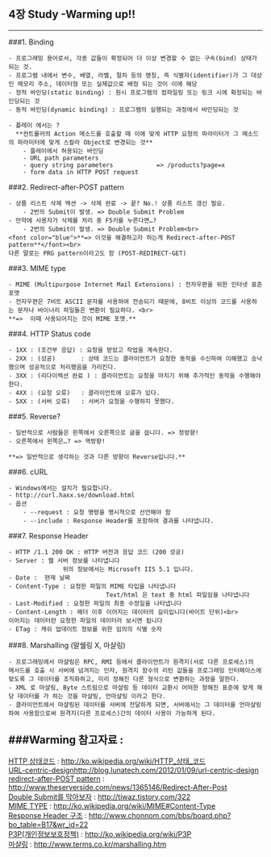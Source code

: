 ## 4장 Study -Warming up!!
---

###1. Binding

	- 프로그래밍 용어로서, 각종 값들이 확정되어 더 이상 변경할 수 없는 구속(bind) 상태가 되는 것.
	- 프로그램 내에서 변수, 배열, 라벨, 절차 등의 명칭, 즉 식별자(identifier)가 그 대상인 메모리 주소, 데이터형 또는 실제값으로 배정 되는 것이 이에 해당
	- 정적 바인딩(static binding) : 원시 프로그램의 컴파일링 또는 링크 시에 확정되는 바인딩되는 것
	- 동적 바인딩(dynamic binding) : 프로그램의 실행되는 과정에서 바인딩되는 것
	
	- 플레이 에서는 ?
	  **컨트롤러의 Action 메소드를 호출할 때 이에 맞게 HTTP 요청의 파라미터가 그 메소드의 파라미터에 맞게 스칼라 Object로 변경되는 것**
	    - 플레이에서 허용되는 바인딩
	    - URL path parameters
	    - query string parameters            => /products?page=x
	    - form data in HTTP POST request
    
###2. Redirect-after-POST pattern

	- 상품 리스트 삭제 액션 -> 삭제 완료 -> 끝? No.! 상품 리스트 갱신 필요.
		- 2번의 Submit이 발생. => Double Submit Problem
	- 만약에 사용자가 삭제를 처리 중 F5키를 누른다면…?
		- 2번의 Submit이 발생. => Double Submit Problem<br>
	<font color="blue">**=> 이것을 해결하고자 하는게 Redirect-after-POST pattern**</font><br>
	다른 말로는 PRG pattern이라고도 함 (POST-REDIRECT-GET)

###3. MIME type

	- MIME (Multipurpose Internet Mail Extensions) : 전자우편을 위한 인터넷 표준 포맷
	- 전자우편은 7비트 ASCII 문자를 사용하여 전송되기 때문에, 8비트 이상의 코드를 사용하는 문자나 바이너리 파일들은 변환이 필요하다. <br>
	**=>  이때 사용되어지는 것이 MIME 포맷.**

###4. HTTP Status code

	- 1XX : (조건부 응답) : 요청을 받았고 작업을 계속한다.
	- 2XX : (성공)       : 상태 코드는 클라이언트가 요청한 동작을 수신하여 이해했고 승낙했으며 성공적으로 처리했음을 가리킨다.
	- 3XX : (리다이렉션 완료 ) : 클라이언트는 요청을 마치기 위해 추가적인 동작을 수행해야 한다.
	- 4XX : (요청 오류)   : 클라이언트에 오류가 있다.
	- 5XX : (서버 오류)   : 서버가 요청을 수행하지 못했다.

###5. Reverse?

    - 일반적으로 사람들은 왼쪽에서 오른쪽으로 글을 씁니다. => 정방향!
    - 오른쪽에서 왼쪽은…? => 역방향!

	**=> 일반적으로 생각하는 것과 다른 방향이 Reverse입니다.**
	
###6. cURL

	- Windows에서는 설치가 필요합니다.
	- http://curl.haxx.se/download.html
	- 옵션
		- --request : 요청 명령을 명시적으로 선언해야 함
		- --include : Response Header를 포함하여 결과를 나타냅니다.

###7. Response Header

	- HTTP /1.1 200 OK : HTTP 버전과 응답 코드 (200 성공)
    - Server : 웹 서버 정보를 나타냅니다
                   위의 정보에서는 Microsoft IIS 5.1 입니다. 
	- Date :  현재 날짜 
	- Content-Type : 요청한 파일의 MIME 타입을 나타냅니다
                               Text/html 은 text 중 html 파일임을 나타냅니다 
	- Last-Modified : 요청한 파일의 최종 수정일을 나타냅니다
	- Content-Length : 헤더 이후 이어지는 데이터의 길이입니다(바이트 단위)<br>
	이어지는 데이터란 요청한 파일의 데이터라 보시면 됩니다 
	- ETag : 캐쉬 업데이트 정보를 위한 임의의 식별 숫자

###8. Marshalling (말쉘링 X, 마샬링)
 
	- 프로그래밍에서 마샬링은 RPC, RMI 등에서 클라이언트가 원격지(서로 다른 프로세스)의 메서드를 호출 시 서버에 넘겨지는 인자, 원격지 함수의 리턴 값들을 프로그래밍 인터페이스에 맞도록 그 데이터를 조직화하고, 미리 정해진 다른 형식으로 변환하는 과정을 말한다.
	- XML 로 마샬링, Byte 스트림으로 마샬링 등 데이터 교환시 어떠한 정해진 표준에 맞게 해당 데이터를 가 하는 것을 마샬링, 언마샬링 이라고 한다.
	- 클라이언트에서 마샬링된 데이터를 서버에 전달하게 되면, 서버에서는 그 데이터를 언마샬링하여 사용함으로써 원격지(다른 프로세스)간의 데이터 사용이 가능하게 된다.

###Warming 참고자료 :
---
[HTTP 상태코드](http://ko.wikipedia.org/wiki/HTTP_상태_코드) : http://ko.wikipedia.org/wiki/HTTP_상태_코드<br>
[URL-centric-design](http://blog.lunatech.com/2012/01/09/url-centric-design
)http://blog.lunatech.com/2012/01/09/url-centric-design<br>
[redirect-after-POST pattern](http://www.theserverside.com/news/1365146/Redirect-After-Post) : http://www.theserverside.com/news/1365146/Redirect-After-Post<br>
[Double Submit를 막아보자](tiwaz.tistory.com/322) : http://tiwaz.tistory.com/322<br>
[MIME TYPE](http://ko.wikipedia.org/wiki/MIME#Content-Type) : http://ko.wikipedia.org/wiki/MIME#Content-Type<br>
[Response Header 구조](http://www.chonnom.com/bbs/board.php?bo_table=B17&wr_id=22) : http://www.chonnom.com/bbs/board.php?bo_table=B17&wr_id=22<br>
[P3P(개인정보보호정책)](http://ko.wikipedia.org/wiki/P3P) : http://ko.wikipedia.org/wiki/P3P<br>
[마샬링](http://www.terms.co.kr/marshalling.htm) : http://www.terms.co.kr/marshalling.htm<br>
